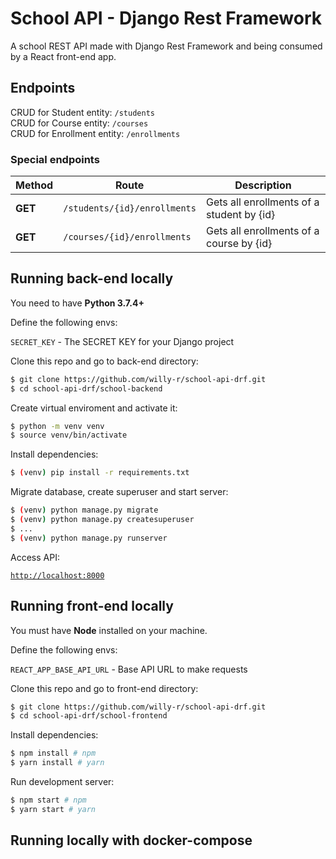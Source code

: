 # School API - Django Rest Framework

A school REST API made with Django Rest Framework and being consumed by a React front-end app.


## Endpoints

CRUD for Student entity: `/students`  
CRUD for Course entity: `/courses`  
CRUD for Enrollment entity: `/enrollments`

### Special endpoints

| Method | Route | Description |
| ------ | ----- | ----------- |
| **GET** | `/students/{id}/enrollments` | Gets all enrollments of a student by {id} |
| **GET** | `/courses/{id}/enrollments` | Gets all enrollments of a course by {id} |


## Running back-end locally

You need to have **Python 3.7.4+**

Define the following envs:

`SECRET_KEY` - The SECRET KEY for your Django project

Clone this repo and go to back-end directory:

```bash
$ git clone https://github.com/willy-r/school-api-drf.git
$ cd school-api-drf/school-backend
```

Create virtual enviroment and activate it:

```bash
$ python -m venv venv
$ source venv/bin/activate
```

Install dependencies:

```bash
$ (venv) pip install -r requirements.txt
```

Migrate database, create superuser and start server:

```bash
$ (venv) python manage.py migrate
$ (venv) python manage.py createsuperuser
$ ...
$ (venv) python manage.py runserver
```

Access API:

[`http://localhost:8000`](http://localhost:8000)


## Running front-end locally

You must have **Node** installed on your machine.

Define the following envs:

`REACT_APP_BASE_API_URL` - Base API URL to make requests

Clone this repo and go to front-end directory:

```bash
$ git clone https://github.com/willy-r/school-api-drf.git
$ cd school-api-drf/school-frontend
```

Install dependencies:

```bash
$ npm install # npm
$ yarn install # yarn
```

Run development server:

```bash
$ npm start # npm
$ yarn start # yarn
```


## Running locally with docker-compose


